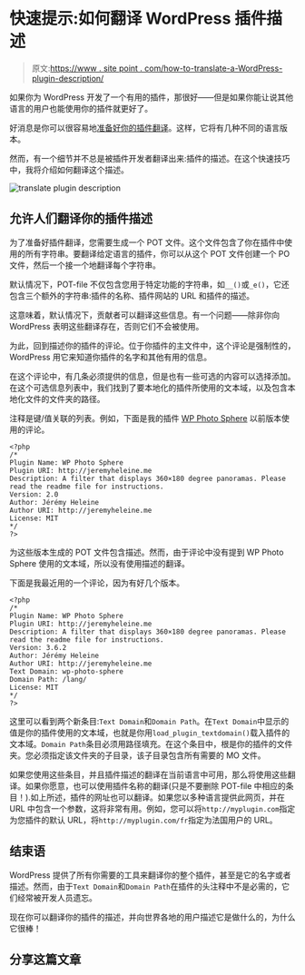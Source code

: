 # 快速提示:如何翻译 WordPress 插件描述

> 原文:[https://www . site point . com/how-to-translate-a-WordPress-plugin-description/](https://www.sitepoint.com/how-to-translate-a-wordpress-plugin-description/)

如果你为 WordPress 开发了一个有用的插件，那很好——但是如果你能让说其他语言的用户也能使用你的插件就更好了。

好消息是你可以很容易地[准备好你的插件翻译](https://www.sitepoint.com/wordpress-i18n-make-your-plugin-translation-ready/)。这样，它将有几种不同的语言版本。

然而，有一个细节并不总是被插件开发者翻译出来:插件的描述。在这个快速技巧中，我将介绍如何翻译这个描述。

![translate plugin description](../Images/ac524def88b7619996e4360c547acef7.png)

## 允许人们翻译你的插件描述

为了准备好插件翻译，您需要生成一个 POT 文件。这个文件包含了你在插件中使用的所有字符串。要翻译给定语言的插件，你可以从这个 POT 文件创建一个 PO 文件，然后一个接一个地翻译每个字符串。

默认情况下，POT-file 不仅包含您用于特定功能的字符串，如`__()`或`_e()`，它还包含三个额外的字符串:插件的名称、插件网站的 URL 和插件的描述。

这意味着，默认情况下，贡献者可以翻译这些信息。有一个问题——除非你向 WordPress 表明这些翻译存在，否则它们不会被使用。

为此，回到描述你的插件的评论。位于你插件的主文件中，这个评论是强制性的，WordPress 用它来知道你插件的名字和其他有用的信息。

在这个评论中，有几条必须提供的信息，但是也有一些可选的内容可以选择添加。在这个可选信息列表中，我们找到了要本地化的插件所使用的文本域，以及包含本地化文件的文件夹的路径。

注释是键/值关联的列表。例如，下面是我的插件 [WP Photo Sphere](https://wordpress.org/plugins/wp-photo-sphere/) 以前版本使用的评论。

```
<?php
/*
Plugin Name: WP Photo Sphere
Plugin URI: http://jeremyheleine.me
Description: A filter that displays 360×180 degree panoramas. Please read the readme file for instructions.
Version: 2.0
Author: Jérémy Heleine
Author URI: http://jeremyheleine.me
License: MIT
*/
?> 
```

为这些版本生成的 POT 文件包含描述。然而，由于评论中没有提到 WP Photo Sphere 使用的文本域，所以没有使用描述的翻译。

下面是我最近用的一个评论，因为有好几个版本。

```
<?php
/*
Plugin Name: WP Photo Sphere
Plugin URI: http://jeremyheleine.me
Description: A filter that displays 360×180 degree panoramas. Please read the readme file for instructions.
Version: 3.6.2
Author: Jérémy Heleine
Author URI: http://jeremyheleine.me
Text Domain: wp-photo-sphere
Domain Path: /lang/
License: MIT
*/
?> 
```

这里可以看到两个新条目:`Text Domain`和`Domain Path`。在`Text Domain`中显示的值是你的插件使用的文本域，也就是你用`load_plugin_textdomain()`载入插件的文本域。`Domain Path`条目必须用路径填充。在这个条目中，根是你的插件的文件夹。您必须指定该文件夹的子目录，该子目录包含所有需要的 MO 文件。

如果您使用这些条目，并且插件描述的翻译在当前语言中可用，那么将使用这些翻译。如果你愿意，也可以使用插件名称的翻译(只是不要删除 POT-file 中相应的条目！).如上所述，插件的网址也可以翻译。如果您以多种语言提供此网页，并在 URL 中包含一个参数，这将非常有用。例如，您可以将`http://myplugin.com`指定为您插件的默认 URL，将`http://myplugin.com/fr`指定为法国用户的 URL。

## 结束语

WordPress 提供了所有你需要的工具来翻译你的整个插件，甚至是它的名字或者描述。然而，由于`Text Domain`和`Domain Path`在插件的头注释中不是必需的，它们经常被开发人员遗忘。

现在你可以翻译你的插件的描述，并向世界各地的用户描述它是做什么的，为什么它很棒！

## 分享这篇文章